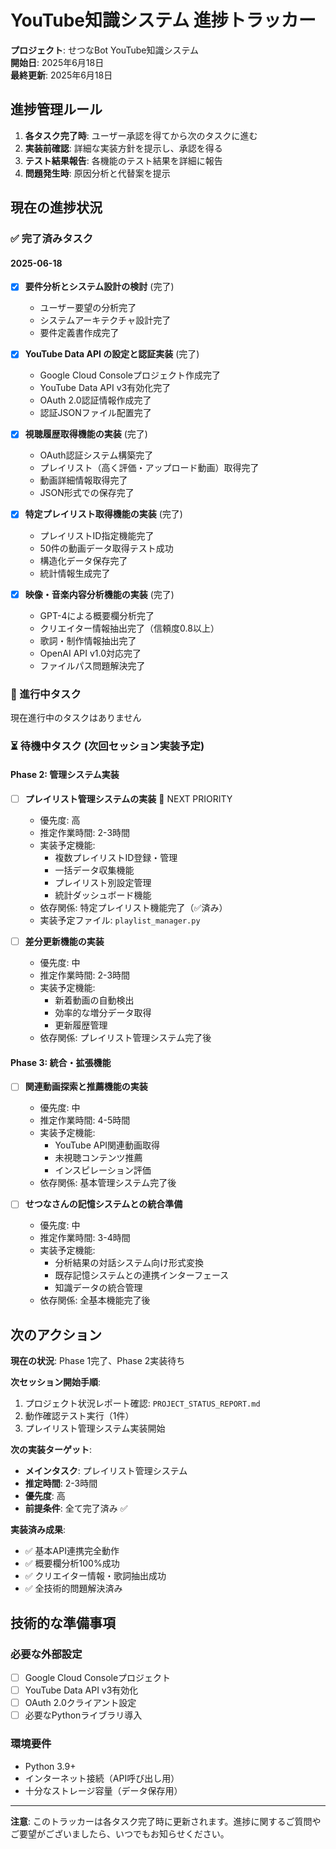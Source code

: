# YouTube知識システム 進捗トラッカー

**プロジェクト**: せつなBot YouTube知識システム  
**開始日**: 2025年6月18日  
**最終更新**: 2025年6月18日  

## 進捗管理ルール

1. **各タスク完了時**: ユーザー承認を得てから次のタスクに進む
2. **実装前確認**: 詳細な実装方針を提示し、承認を得る
3. **テスト結果報告**: 各機能のテスト結果を詳細に報告
4. **問題発生時**: 原因分析と代替案を提示

## 現在の進捗状況

### ✅ 完了済みタスク

#### 2025-06-18
- [x] **要件分析とシステム設計の検討** (完了)
  - ユーザー要望の分析完了
  - システムアーキテクチャ設計完了
  - 要件定義書作成完了

- [x] **YouTube Data API の設定と認証実装** (完了)
  - Google Cloud Consoleプロジェクト作成完了
  - YouTube Data API v3有効化完了
  - OAuth 2.0認証情報作成完了
  - 認証JSONファイル配置完了

- [x] **視聴履歴取得機能の実装** (完了)
  - OAuth認証システム構築完了
  - プレイリスト（高く評価・アップロード動画）取得完了
  - 動画詳細情報取得完了
  - JSON形式での保存完了

- [x] **特定プレイリスト取得機能の実装** (完了)
  - プレイリストID指定機能完了
  - 50件の動画データ取得テスト成功
  - 構造化データ保存完了
  - 統計情報生成完了

- [x] **映像・音楽内容分析機能の実装** (完了)
  - GPT-4による概要欄分析完了
  - クリエイター情報抽出完了（信頼度0.8以上）
  - 歌詞・制作情報抽出完了
  - OpenAI API v1.0対応完了
  - ファイルパス問題解決完了

### 🔄 進行中タスク

現在進行中のタスクはありません

### ⏳ 待機中タスク (次回セッション実装予定)

#### Phase 2: 管理システム実装
- [ ] **プレイリスト管理システムの実装** 🎯 NEXT PRIORITY
  - 優先度: 高
  - 推定作業時間: 2-3時間
  - 実装予定機能:
    - 複数プレイリストID登録・管理
    - 一括データ収集機能
    - プレイリスト別設定管理
    - 統計ダッシュボード機能
  - 依存関係: 特定プレイリスト機能完了（✅済み）
  - 実装予定ファイル: `playlist_manager.py`

- [ ] **差分更新機能の実装**
  - 優先度: 中
  - 推定作業時間: 2-3時間
  - 実装予定機能:
    - 新着動画の自動検出
    - 効率的な増分データ取得
    - 更新履歴管理
  - 依存関係: プレイリスト管理システム完了後

#### Phase 3: 統合・拡張機能
- [ ] **関連動画探索と推薦機能の実装**
  - 優先度: 中
  - 推定作業時間: 4-5時間
  - 実装予定機能:
    - YouTube API関連動画取得
    - 未視聴コンテンツ推薦
    - インスピレーション評価
  - 依存関係: 基本管理システム完了後

- [ ] **せつなさんの記憶システムとの統合準備**
  - 優先度: 中
  - 推定作業時間: 3-4時間
  - 実装予定機能:
    - 分析結果の対話システム向け形式変換
    - 既存記憶システムとの連携インターフェース
    - 知識データの統合管理
  - 依存関係: 全基本機能完了後

## 次のアクション

**現在の状況**: Phase 1完了、Phase 2実装待ち

**次セッション開始手順**:
1. プロジェクト状況レポート確認: `PROJECT_STATUS_REPORT.md`
2. 動作確認テスト実行（1件）
3. プレイリスト管理システム実装開始

**次の実装ターゲット**:
- **メインタスク**: プレイリスト管理システム
- **推定時間**: 2-3時間
- **優先度**: 高
- **前提条件**: 全て完了済み ✅

**実装済み成果**:
- ✅ 基本API連携完全動作
- ✅ 概要欄分析100%成功
- ✅ クリエイター情報・歌詞抽出成功
- ✅ 全技術的問題解決済み

## 技術的な準備事項

### 必要な外部設定
- [ ] Google Cloud Consoleプロジェクト
- [ ] YouTube Data API v3有効化
- [ ] OAuth 2.0クライアント設定
- [ ] 必要なPythonライブラリ導入

### 環境要件
- Python 3.9+
- インターネット接続（API呼び出し用）
- 十分なストレージ容量（データ保存用）

---

**注意**: このトラッカーは各タスク完了時に更新されます。進捗に関するご質問やご要望がございましたら、いつでもお知らせください。